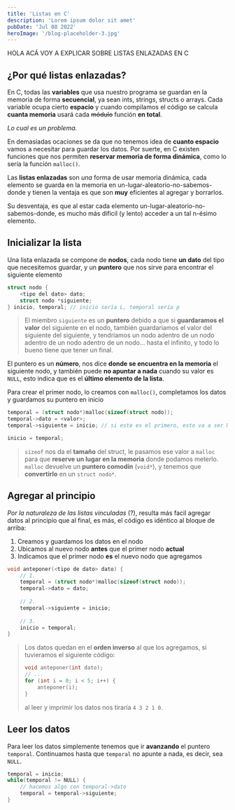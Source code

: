 ```yaml
---
title: 'Listas en C'
description: 'Lorem ipsum dolor sit amet'
pubDate: 'Jul 08 2022'
heroImage: '/blog-placeholder-3.jpg'
---
```


HOLA ACÁ VOY A EXPLICAR SOBRE LISTAS ENLAZADAS EN C

## ¿Por qué listas enlazadas?

En C, todas las **variables** que usa nuestro programa se guardan en la memoria de forma **secuencial**, ya sean ints, strings, structs o arrays. Cada variable ocupa cierto **espacio** y cuando compilamos el código se calcula **cuanta memoria** usará cada ~~módulo~~ función **en total**.

*Lo cual es un problema.*

En demasiadas ocaciones se da que no tenemos idea de **cuanto espacio** vamos a necesitar para guardar los datos. Por suerte, en C existen funciones que nos permiten **reservar memoria de forma dinámica**, como lo sería la función `malloc()`.

Las **listas enlazadas** son *una* forma de usar memoria dinámica, cada elemento se guarda en la memoria en un-lugar-aleatorio-no-sabemos-donde  y tienen la ventaja es que son **muy** eficientes al agregar y borrarlos.

Su desventaja, es que al estar cada elemento un-lugar-aleatorio-no-sabemos-donde, es mucho más dificil (y lento) acceder a un tal n-ésimo elemento.

## Inicializar la lista

Una lista enlazada se compone de **nodos**, cada nodo tiene **un dato** del tipo que necesitemos guardar, y un **puntero** que nos sirve para encontrar el siguiente elemento

```c
struct nodo {
    <tipo del dato> dato;
    struct nodo *siguiente;
} inicio, temporal; // inicio sería L, temporal sería p
```

> El miembro `siguiente` es un **puntero** debido a que si **guardaramos el valor** del siguiente en el nodo, también guardariamos el valor del siguiente del siguiente, y tendríamos un nodo adentro de un nodo adentro de un nodo adentro de un nodo... hasta el infinito, y todo lo bueno tiene que tener un final.
 
El puntero es un **número**, nos dice **donde se encuentra en la memoria** el siguiente nodo, y también puede **no apuntar a nada** cuando su valor es `NULL`, esto indica que es el **último elemento de la lista**. 

Para crear el primer nodo, lo creamos con `malloc()`, completamos los datos y guardamos su puntero en inicio

```c
temporal = (struct nodo*)malloc(sizeof(struct nodo));
temporal->dato = <valor>;
temporal->siguiente = inicio; // si este es el primero, esto va a ser NULL

inicio = temporal;
```

> `sizeof` nos da el **tamaño** del struct, le pasamos ese valor a `malloc` para que **reserve un lugar en la memoria** donde podamos meterlo. `malloc` devuelve un **puntero comodín** (`void*`), y tenemos que **convertirlo** en un `struct nodo*`.

## Agregar al principio

*Por la naturaleza de las listas vinculadas* (?), resulta más facil agregar datos al principio que al final, es más, el código es idéntico al bloque de arriba:
1. Creamos y guardamos los datos en el nodo
2. Ubicamos al nuevo nodo **antes** que el primer nodo **actual**
3. Indicamos que el primer nodo **es** el nuevo nodo que agregamos

```c
void anteponer(<tipo de dato> dato) {
    // 1. 
    temporal = (struct nodo*)malloc(sizeof(struct nodo));
    temporal->dato = dato;
    
    // 2.
    temporal->siguiente = inicio;
    
    // 3.
    inicio = temporal;
}
```


> Los datos quedan en el **orden inverso** al que los agregamos, si tuvieramos el siguiente código:
> 
> ```c
> void anteponer(int dato);
> // ...
> for (int i = 0; i < 5; i++) {
>     anteponer(i);
> }
> ```
> al leer y imprimir los datos nos tiraría `4 3 2 1 0`.

## Leer los datos

Para leer los datos simplemente tenemos que ir **avanzando** el puntero `temporal`. Continuamos hasta que `temporal` no apunte a nada, es decir, sea `NULL`.

```c
temporal = inicio;
while(temporal != NULL) {
    // hacemos algo con temporal->dato
    temporal = temporal->siguiente;
}
```

